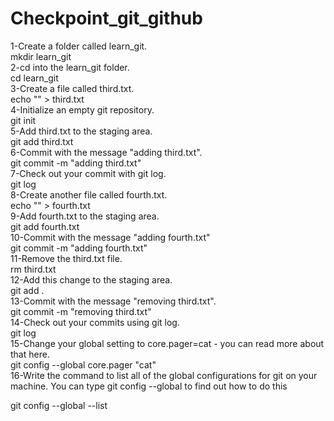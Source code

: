 # Checkpoint_git_github <br>
1-Create a folder called learn_git.<br>
mkdir learn_git<br>
2-cd into the learn_git folder.<br>
cd learn_git<br>
3-Create a file called third.txt.<br>
echo "" > third.txt<br>
4-Initialize an empty git repository.<br>
git init<br>
5-Add third.txt to the staging area.<br>
git add third.txt<br>
6-Commit with the message "adding third.txt".<br>
git commit -m "adding third.txt"<br>
7-Check out your commit with git log.<br>
git log<br>
8-Create another file called fourth.txt.<br>
echo "" > fourth.txt<br>
9-Add fourth.txt to the staging area.<br>
git add fourth.txt<br>
10-Commit with the message "adding fourth.txt"<br>
git commit -m "adding fourth.txt"<br>
11-Remove the third.txt file.<br>
rm third.txt<br>
12-Add this change to the staging area.<br>
git add .<br>
13-Commit with the message "removing third.txt".<br>
git commit -m "removing third.txt"<br>
14-Check out your commits using git log.<br>
git log<br>
15-Change your global setting to core.pager=cat - you can read more about that here.<br>
git config --global core.pager "cat"<br>
16-Write the command to list all of the global configurations for git on your machine. You can type git config
--global to find out how to do this<br>

git config --global --list<br>

